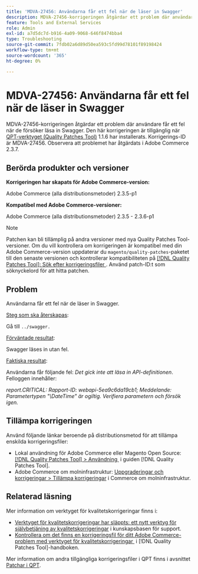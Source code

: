 ```yaml
---
title: 'MDVA-27456: Användarna får ett fel när de läser in Swagger'
description: MDVA-27456-korrigeringen åtgärdar ett problem där användare får ett fel när de försöker läsa in Swagger. Den här korrigeringen är tillgänglig när [QPT-verktyget (Quality Patches Tool)](https://experienceleague.adobe.com/sv/docs/commerce-operations/tools/quality-patches-tool/quality-patches-tool-to-self-serve-quality-patches) 1.1.6 är installerat. Korrigerings-ID är MDVA-27456. Observera att problemet har åtgärdats i Adobe Commerce 2.3.7.
feature: Tools and External Services
role: Admin
exl-id: a7d5dc7d-b916-4a09-9068-646f8474bba4
type: Troubleshooting
source-git-commit: 7fdb02a6d89d50ea593c5fd99d78101f89198424
workflow-type: tm+mt
source-wordcount: '365'
ht-degree: 0%

---
```


# MDVA-27456: Användarna får ett fel när de läser in Swagger

MDVA-27456-korrigeringen åtgärdar ett problem där användare får ett fel när de försöker läsa in Swagger. Den här korrigeringen är tillgänglig när [QPT-verktyget (Quality Patches Tool)](https://experienceleague.adobe.com/sv/docs/commerce-operations/tools/quality-patches-tool/quality-patches-tool-to-self-serve-quality-patches) 1.1.6 har installerats. Korrigerings-ID är MDVA-27456. Observera att problemet har åtgärdats i Adobe Commerce 2.3.7.

## Berörda produkter och versioner

**Korrigeringen har skapats för Adobe Commerce-version:**

Adobe Commerce (alla distributionsmetoder) 2.3.5-p1

**Kompatibel med Adobe Commerce-versioner:**

Adobe Commerce (alla distributionsmetoder) 2.3.5 - 2.3.6-p1

>[!NOTE]
>
>Patchen kan bli tillämplig på andra versioner med nya Quality Patches Tool-versioner. Om du vill kontrollera om korrigeringen är kompatibel med din Adobe Commerce-version uppdaterar du `magento/quality-patches`-paketet till den senaste versionen och kontrollerar kompatibiliteten på [[!DNL Quality Patches Tool]: Sök efter korrigeringsfiler &#x200B;](https://experienceleague.adobe.com/sv/docs/commerce-operations/tools/quality-patches-tool/quality-patches-tool-to-self-serve-quality-patches). Använd patch-ID:t som söknyckelord för att hitta patchen.

## Problem

Användarna får ett fel när de läser in Swagger.

<u>Steg som ska återskapas</u>:

Gå till `../swagger.`

<u>Förväntade resultat</u>:

Swagger läses in utan fel.

<u>Faktiska resultat</u>:

Användarna får följande fel: *Det gick inte att läsa in API-definitionen*. Felloggen innehåller:

*report.CRITICAL: Rapport-ID: webapi-5ea9c6da19cb1; Meddelande: Parametertypen &quot;\DateTime&quot; är ogiltig. Verifiera parametern och försök igen.*

## Tillämpa korrigeringen

Använd följande länkar beroende på distributionsmetod för att tillämpa enskilda korrigeringsfiler:

* Lokal användning för Adobe Commerce eller Magento Open Source: [[!DNL Quality Patches Tool] > Användning &#x200B;](/help/tools/quality-patches-tool/usage.md) i guiden [!DNL Quality Patches Tool].
* Adobe Commerce om molninfrastruktur: [Uppgraderingar och korrigeringar > Tillämpa korrigeringar](https://experienceleague.adobe.com/docs/commerce-cloud-service/user-guide/develop/upgrade/apply-patches.html?lang=sv-SE) i Commerce om molninfrastruktur.

## Relaterad läsning

Mer information om verktyget för kvalitetskorrigeringar finns i:

* [Verktyget för kvalitetskorrigeringar har släppts: ett nytt verktyg för självbetjäning av kvalitetskorrigeringar](https://experienceleague.adobe.com/sv/docs/commerce-operations/tools/quality-patches-tool/quality-patches-tool-to-self-serve-quality-patches) i kunskapsbasen för support.
* [Kontrollera om det finns en korrigeringsfil för ditt Adobe Commerce-problem med verktyget för kvalitetskorrigeringar &#x200B;](/help/tools/quality-patches-tool/patches-available-in-qpt/check-patch-for-magento-issue-with-magento-quality-patches.md) i [!DNL Quality Patches Tool]-handboken.

Mer information om andra tillgängliga korrigeringsfiler i QPT finns i avsnittet [Patchar i QPT](https://experienceleague.adobe.com/tools/commerce-quality-patches/index.html?lang=sv-SE).
